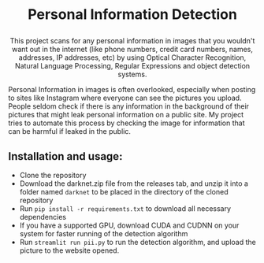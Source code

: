 # <p align="center">Personal Information Detection</p>

<p align="center">This project scans for any personal information in images that you wouldn't want out in the internet (like phone numbers, credit card numbers, names, addresses, IP addresses, etc) by using Optical Character Recognition, Natural Language Processing, Regular Expressions and object detection systems.</p>

Personal Information in images is often overlooked, especially when posting to sites like Instagram where everyone can see the pictures you upload. People seldom check if there is any information in the background of their pictures that might leak personal information on a public site. My project tries to automate this process by checking the image for information that can be harmful if leaked in the public.

## Installation and usage:
- Clone the repository
- Download the darknet.zip file from the releases tab, and unzip it into a folder named `darknet` to be placed in the directory of the cloned repository
- Run `pip install -r requirements.txt` to download all necessary dependencies
- If you have a supported GPU, download CUDA and CUDNN on your system for faster running of the detection algorithm
- Run `streamlit run pii.py` to run the detection algorithm, and upload the picture to the website opened.

